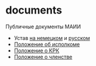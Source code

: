 # documents
Публичные документы МАИИ

- Устав [на немецком](statute.de.md) и [русском](statute.ru.md)
- [Положение об исполкоме](executive-committee.ru.md)
- [Положение о КРК](audit-commission.ru.md)
- [Положение о членстве](membership.ru.md)
